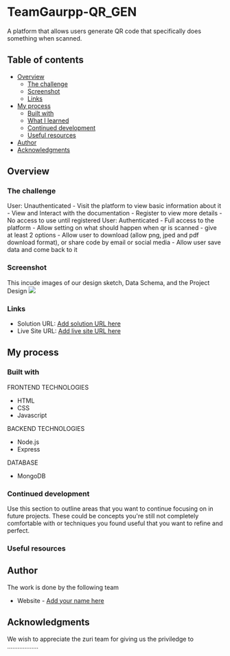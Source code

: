 # TeamGaurpp-QR_GEN
A platform that allows users generate QR code that specifically does something when scanned.

## Table of contents

- [Overview](#overview)
  - [The challenge](#the-challenge)
  - [Screenshot](#screenshot)
  - [Links](#links)
- [My process](#my-process)
  - [Built with](#built-with)
  - [What I learned](#what-i-learned)
  - [Continued development](#continued-development)
  - [Useful resources](#useful-resources)
- [Author](#author)
- [Acknowledgments](#acknowledgments)

## Overview

### The challenge

User: Unauthenticated
    - Visit the platform to view basic information about it
    - View and Interact with the documentation
    - Register to view more details
    - No access to use until registered
User: Authenticated
    - Full access to the platform
    - Allow setting on what should happen when qr is scanned - give at least 2 options
    - Allow user to download (allow png, jped and pdf download format), or share code by email or social media
    - Allow user save data and come back to it


### Screenshot
This incude images of our design sketch, Data Schema, and the Project Design
![](./screenshot.jpg)

### Links

- Solution URL: [Add solution URL here](https://your-solution-url.com)
- Live Site URL: [Add live site URL here](https://your-live-site-url.com)

## My process

### Built with

FRONTEND TECHNOLOGIES
- HTML
- CSS
- Javascript

BACKEND TECHNOLOGIES
- Node.js
- Express

DATABASE
- MongoDB


### Continued development

Use this section to outline areas that you want to continue focusing on in future projects. These could be concepts you're still not completely comfortable with or techniques you found useful that you want to refine and perfect.


### Useful resources


## Author
The work is done by the following team

- Website - [Add your name here](https://www.your-site.com)




## Acknowledgments

We wish to appreciate the zuri team for giving us the priviledge to ..................

